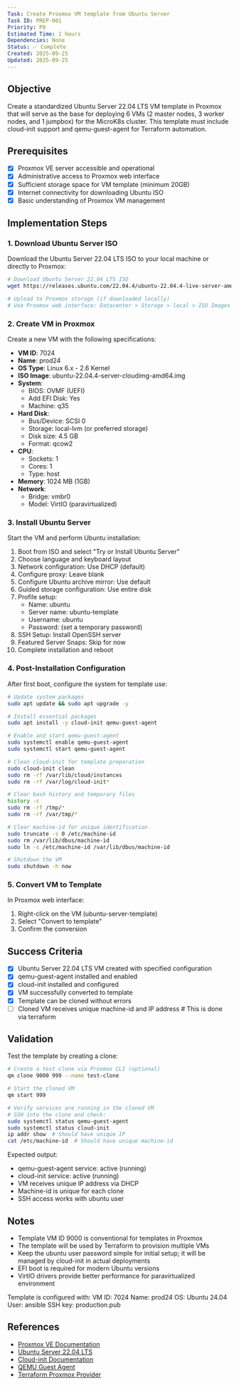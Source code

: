 ```yaml
---
Task: Create Proxmox VM template from Ubuntu Server
Task ID: PREP-001
Priority: P0
Estimated Time: 1 hours
Dependencies: None
Status: ✅ Complete
Created: 2025-09-25
Updated: 2025-09-25
---
```


## Objective

Create a standardized Ubuntu Server 22.04 LTS VM template in Proxmox that will serve as the base for deploying 6 VMs (2 master nodes, 3 worker nodes, and 1 jumpbox) for the MicroK8s cluster. This template must include cloud-init support and qemu-guest-agent for Terraform automation.

## Prerequisites

- [x] Proxmox VE server accessible and operational
- [x] Administrative access to Proxmox web interface
- [x] Sufficient storage space for VM template (minimum 20GB)
- [x] Internet connectivity for downloading Ubuntu ISO
- [x] Basic understanding of Proxmox VM management

## Implementation Steps

### 1. **Download Ubuntu Server ISO**

Download the Ubuntu Server 22.04 LTS ISO to your local machine or directly to Proxmox:

```bash
# Download Ubuntu Server 22.04 LTS ISO
wget https://releases.ubuntu.com/22.04.4/ubuntu-22.04.4-live-server-amd64.iso

# Upload to Proxmox storage (if downloaded locally)
# Use Proxmox web interface: Datacenter > Storage > local > ISO Images > Upload
```

### 2. **Create VM in Proxmox**

Create a new VM with the following specifications:

- **VM ID**: 7024
- **Name**: prod24
- **OS Type**: Linux 6.x - 2.6 Kernel
- **ISO Image**: ubuntu-22.04.4-server-cloudimg-amd64.img
- **System**:
  - BIOS: OVMF (UEFI)
  - Add EFI Disk: Yes
  - Machine: q35
- **Hard Disk**:
  - Bus/Device: SCSI 0
  - Storage: local-lvm (or preferred storage)
  - Disk size: 4.5 GB
  - Format: qcow2
- **CPU**:
  - Sockets: 1
  - Cores: 1
  - Type: host
- **Memory**: 1024 MB (1GB)
- **Network**:
  - Bridge: vmbr0
  - Model: VirtIO (paravirtualized)

### 3. **Install Ubuntu Server**

Start the VM and perform Ubuntu installation:

1. Boot from ISO and select "Try or Install Ubuntu Server"
2. Choose language and keyboard layout
3. Network configuration: Use DHCP (default)
4. Configure proxy: Leave blank
5. Configure Ubuntu archive mirror: Use default
6. Guided storage configuration: Use entire disk
7. Profile setup:
   - Name: ubuntu
   - Server name: ubuntu-template
   - Username: ubuntu
   - Password: (set a temporary password)
8. SSH Setup: Install OpenSSH server
9. Featured Server Snaps: Skip for now
10. Complete installation and reboot

### 4. **Post-Installation Configuration**

After first boot, configure the system for template use:

```bash
# Update system packages
sudo apt update && sudo apt upgrade -y

# Install essential packages
sudo apt install -y cloud-init qemu-guest-agent

# Enable and start qemu-guest-agent
sudo systemctl enable qemu-guest-agent
sudo systemctl start qemu-guest-agent

# Clean cloud-init for template preparation
sudo cloud-init clean
sudo rm -rf /var/lib/cloud/instances
sudo rm -rf /var/log/cloud-init*

# Clear bash history and temporary files
history -c
sudo rm -rf /tmp/*
sudo rm -rf /var/tmp/*

# Clear machine-id for unique identification
sudo truncate -s 0 /etc/machine-id
sudo rm /var/lib/dbus/machine-id
sudo ln -s /etc/machine-id /var/lib/dbus/machine-id

# Shutdown the VM
sudo shutdown -h now
```

### 5. **Convert VM to Template**

In Proxmox web interface:

1. Right-click on the VM (ubuntu-server-template)
2. Select "Convert to template"
3. Confirm the conversion

## Success Criteria

- [x] Ubuntu Server 22.04 LTS VM created with specified configuration
- [x] qemu-guest-agent installed and enabled
- [x] cloud-init installed and configured
- [x] VM successfully converted to template
- [x] Template can be cloned without errors
- [ ] Cloned VM receives unique machine-id and IP address # This is done via terraform

## Validation

Test the template by creating a clone:

```bash
# Create a test clone via Proxmox CLI (optional)
qm clone 9000 999 --name test-clone

# Start the cloned VM
qm start 999

# Verify services are running in the cloned VM
# SSH into the clone and check:
sudo systemctl status qemu-guest-agent
sudo systemctl status cloud-init
ip addr show  # Should have unique IP
cat /etc/machine-id  # Should have unique machine-id
```

Expected output:

- qemu-guest-agent service: active (running)
- cloud-init service: active (running)
- VM receives unique IP address via DHCP
- Machine-id is unique for each clone
- SSH access works with ubuntu user

## Notes

- Template VM ID 9000 is conventional for templates in Proxmox
- The template will be used by Terraform to provision multiple VMs
- Keep the ubuntu user password simple for initial setup; it will be managed by cloud-init in actual deployments
- EFI boot is required for modern Ubuntu versions
- VirtIO drivers provide better performance for paravirtualized environment

Template is configured with:
VM ID: 7024
Name: prod24
OS: Ubuntu 24.04
User: ansible
SSH key: production.pub

## References

- [Proxmox VE Documentation](https://pve.proxmox.com/pve-docs/)
- [Ubuntu Server 22.04 LTS](https://ubuntu.com/server)
- [Cloud-init Documentation](https://cloud-init.readthedocs.io/)
- [QEMU Guest Agent](https://pve.proxmox.com/wiki/Qemu-guest-agent)
- [Terraform Proxmox Provider](https://registry.terraform.io/providers/Telmate/proxmox/latest/docs)
